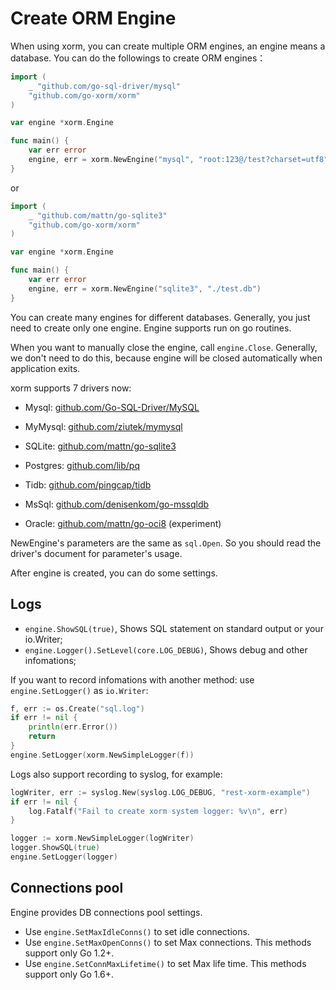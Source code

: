 # Create ORM Engine

When using xorm, you can create multiple ORM engines, an engine means a database. You can do the followings to create ORM engines：

```Go
import (
    _ "github.com/go-sql-driver/mysql"
    "github.com/go-xorm/xorm"
)

var engine *xorm.Engine

func main() {
    var err error
    engine, err = xorm.NewEngine("mysql", "root:123@/test?charset=utf8")
}
```

or

```Go
import (
    _ "github.com/mattn/go-sqlite3"
    "github.com/go-xorm/xorm"
)

var engine *xorm.Engine

func main() {
    var err error
    engine, err = xorm.NewEngine("sqlite3", "./test.db")
}
```

You can create many engines for different databases. Generally, you just need to create only one engine. Engine supports run on go routines.

When you want to manually close the engine, call `engine.Close`. Generally, we don't need to do this, because engine will be closed automatically when application exits.

xorm supports 7 drivers now:

* Mysql: [github.com/Go-SQL-Driver/MySQL](https://github.com/Go-SQL-Driver/MySQL)

* MyMysql: [github.com/ziutek/mymysql](https://github.com/ziutek/mymysql)

* SQLite: [github.com/mattn/go-sqlite3](https://github.com/mattn/go-sqlite3)

* Postgres: [github.com/lib/pq](https://github.com/lib/pq)

* Tidb: [github.com/pingcap/tidb](https://github.com/pingcap/tidb)

* MsSql: [github.com/denisenkom/go-mssqldb](https://github.com/denisenkom/go-mssqldb)

* Oracle: [github.com/mattn/go-oci8](https://github.com/mattn/go-oci8) (experiment)

NewEngine's parameters are the same as `sql.Open`. So you should read the driver's document for parameter's usage.

After engine is created, you can do some settings.

## Logs

* `engine.ShowSQL(true)`, Shows SQL statement on standard output or your io.Writer;
* `engine.Logger().SetLevel(core.LOG_DEBUG)`, Shows debug and other infomations;

If you want to record infomations with another method: use `engine.SetLogger()` as `io.Writer`:

```Go
f, err := os.Create("sql.log")
if err != nil {
    println(err.Error())
    return
}
engine.SetLogger(xorm.NewSimpleLogger(f))
```

Logs also support recording to syslog, for example:

```Go
logWriter, err := syslog.New(syslog.LOG_DEBUG, "rest-xorm-example")
if err != nil {
	log.Fatalf("Fail to create xorm system logger: %v\n", err)
}

logger := xorm.NewSimpleLogger(logWriter)
logger.ShowSQL(true)
engine.SetLogger(logger)
```

## Connections pool

Engine provides DB connections pool settings.

* Use `engine.SetMaxIdleConns()` to set idle connections.
* Use `engine.SetMaxOpenConns()` to set Max connections. This methods support only Go 1.2+.
* Use `engine.SetConnMaxLifetime()` to set Max life time. This methods support only Go 1.6+.
